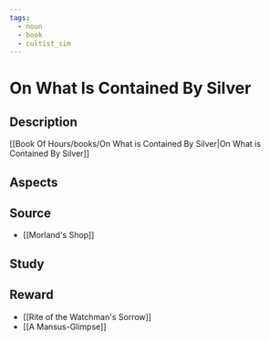 ```yaml
---
tags:
  - noun
  - book
  - cultist_sim
---
```


# On What Is Contained By Silver

## Description

[[Book Of Hours/books/On What is Contained By Silver|On What is Contained By Silver]]

## Aspects
## Source
- [[Morland's Shop]]
## Study

## Reward
- [[Rite of the Watchman's Sorrow]]
- [[A Mansus-Glimpse]]
